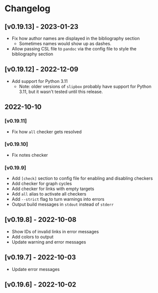 # Changelog

## [v0.19.13] - 2023-01-23

- Fix how author names are displayed in the bibliography section
    + Sometimes names would show up as dashes.
- Allow passing CSL file to `pandoc` via the config file to style the bibliography section

## [v0.19.12] - 2022-12-09

- Add support for Python 3.11
    +   Note: older versions of `slipbox` probably have support for Python 3.11,
        but it wasn't tested until this release.

## 2022-10-10

### [v0.19.11]

- Fix how `all` checker gets resolved

### [v0.19.10]

- Fix notes checker

### [v0.19.9]

- Add `[check]` section to config file for enabling and disabling checkers
- Add checker for graph cycles
- Add checker for links with empty targets
- Add `all` alias to activate all checkers
- Add `--strict` flag to turn warnings into errors
- Output build messages in `stdout` instead of `stderr`

## [v0.19.8] - 2022-10-08

- Show IDs of invalid links in error messages
- Add colors to output
- Update warning and error messages

## [v0.19.7] - 2022-10-03

- Update error messages

## [v0.19.6] - 2022-10-02

<!--TODO-->
